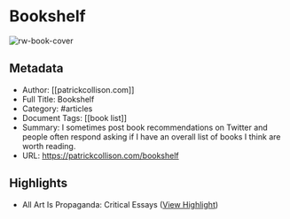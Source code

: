 # Bookshelf

![rw-book-cover](https://rdl.ink/render/https%3A%2F%2Fpatrickcollison.com%2Fbookshelf)

## Metadata
- Author: [[patrickcollison.com]]
- Full Title: Bookshelf
- Category: #articles
- Document Tags: [[book list]] 
- Summary: I sometimes post book recommendations on Twitter and people often respond asking if I have an overall list of books I think are worth reading.
- URL: https://patrickcollison.com/bookshelf

## Highlights
- All Art Is Propaganda: Critical Essays ([View Highlight](https://read.readwise.io/read/01jgw5s55kdec0262cxcjvtt29))



